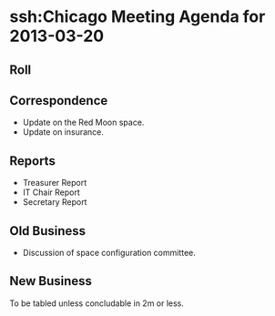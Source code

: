 # ssh:Chicago Meeting Agenda for 2013-03-20 #

## Roll ##

## Correspondence ##
 * Update on the Red Moon space.
 * Update on insurance.

## Reports ##
 * Treasurer Report
 * IT Chair Report
 * Secretary Report

## Old Business ##
 * Discussion of space configuration committee.

## New Business ##
To be tabled unless concludable in 2m or less.
